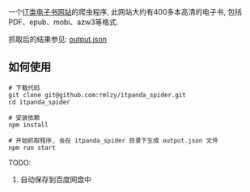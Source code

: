 一个[IT类电子书网站](https://www.itpanda.net)的爬虫程序, 此网站大约有400多本高清的电子书, 包括 PDF、epub、mobi、azw3等格式.

抓取后的结果参见: [output.json](./output.json)

## 如何使用
```shell script
# 下载代码
git clone git@github.com:rmlzy/itpanda_spider.git
cd itpanda_spider

# 安装依赖
npm install

# 开始抓取程序, 会在 itpanda_spider 目录下生成 output.json 文件
npm run start
```

TODO: 
1. 自动保存到百度网盘中